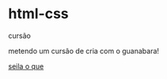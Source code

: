 # html-css
cursão

metendo um cursão de cria com o guanabara!


<a href="https://matheusrobalo.github.io/html-css/exercicios/EX002/index.html"> seila o que</a>
